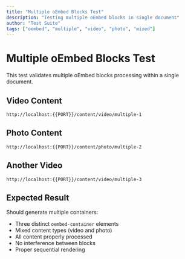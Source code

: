 ```yaml
---
title: "Multiple oEmbed Blocks Test"
description: "Testing multiple oEmbed blocks in single document"
author: "Test Suite"
tags: ["oembed", "multiple", "video", "photo", "mixed"]
---
```


# Multiple oEmbed Blocks Test

This test validates multiple oEmbed blocks processing within a single document.

## Video Content

```oembed
http://localhost:{{PORT}}/content/video/multiple-1
```

## Photo Content

```oembed
http://localhost:{{PORT}}/content/photo/multiple-2
```

## Another Video

```oembed
http://localhost:{{PORT}}/content/video/multiple-3
```

## Expected Result

Should generate multiple containers:
- Three distinct `oembed-container` elements
- Mixed content types (video and photo)
- All content properly processed
- No interference between blocks
- Proper sequential rendering 